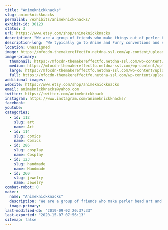 ```yaml
---
title: "Animeknickknacks"
slug: animeknickknacks
permalink: /exhibits/animeknickknacks/
exhibit-id: 36123
status: 3
url: https://www.etsy.com/shop/animeknickknacks
description: "We are a group of friends who make things out of perler beads. We even do customs for anyone from cosplayer to fursuiters and anyone inbetween. We also do buttons, earrings and temporary tattoos, all made by us."
description-long: "We typically go to Anime and Furry conventions and sell perler art. We do things like custom perler bead fursona badges and bows, clips, pins and magnets. We also make earrings and keychains, candles and temporary tattos, just a variety of different things."
location: Unassigned
image: https://mfocdn-themakereffectfo.netdna-ssl.com/wp-content/uploads/2019/08/Capture.jpg
image-primary:
  thumbnail: https://mfocdn-themakereffectfo.netdna-ssl.com/wp-content/uploads/2019/08/Capture-150x150.jpg
  medium: https://mfocdn-themakereffectfo.netdna-ssl.com/wp-content/uploads/2019/08/Capture-276x300.jpg
  large: https://mfocdn-themakereffectfo.netdna-ssl.com/wp-content/uploads/2019/08/Capture.jpg
  full: https://mfocdn-themakereffectfo.netdna-ssl.com/wp-content/uploads/2019/08/Capture.jpg
additional-images:
website: https://www.etsy.com/shop/animeknickknacks
email: animeknickknacks@yahoo.com
twitter: https://twitter.com/animeknickknack
instagram: https://www.instagram.com/animeknickknacks/
facebook: 
youtube: 
categories:
  - id: 112
    slug: art
    name: Art
  - id: 114
    slug: comics
    name: Comics
  - id: 286
    slug: cosplay
    name: Cosplay
  - id: 123
    slug: handmade
    name: Handmade
  - id: 260
    slug: jewelry
    name: Jewelry
combat-robot: 0
maker:
  name: "Animeknickknacks"
  description: "We are a group of friends who make perler bead art and sell bows and magnets as well as temporary tattoos, candles and buttons. We even do custom orders. "
  image-primary: 
last-modified-db: "2019-09-02 20:37:33"
last-exported: "2020-15-07 07:56:13"
sitemap: false
---
```

